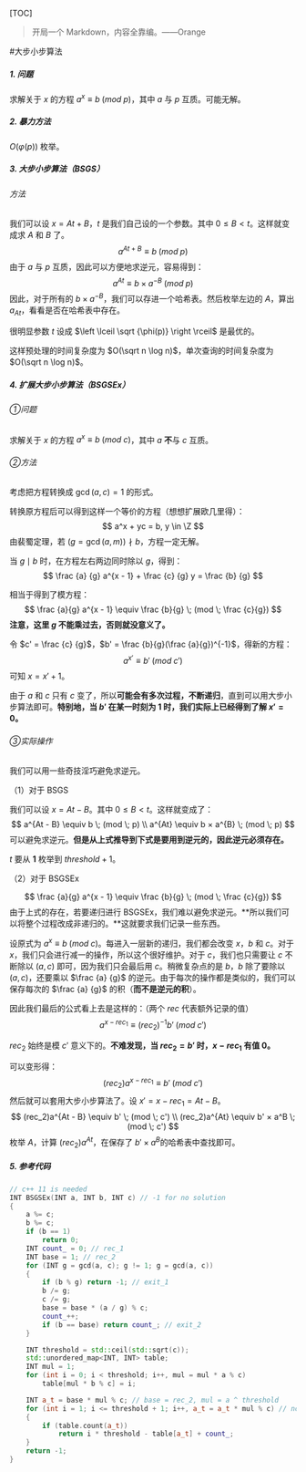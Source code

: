 [TOC]

> 开局一个 Markdown，内容全靠编。——Orange

#大步小步算法

##### 1. 问题

求解关于 $x$ 的方程 $a^x \equiv b \; (mod \; p)$，其中 $a$ 与 $p$ 互质。可能无解。

##### 2. 暴力方法

$O(\varphi(p))$ 枚举。

##### 3. 大步小步算法（BSGS）

###### 方法

我们可以设 $x = A t + B$，$t$ 是我们自己设的一个参数。其中 $0 \le B < t$。这样就变成求 $A$ 和 $B$ 了。
$$
a^{At + B} \equiv b \; (mod \; p)
$$
由于 $a$ 与 $p$ 互质，因此可以方便地求逆元，容易得到：
$$
a^{At} \equiv b × a^{-B} \; (mod \; p)
$$
因此，对于所有的 $b × a^{-B}$，我们可以存进一个哈希表。然后枚举左边的 $A$，算出 $a_{At}$，看看是否在哈希表中存在。

很明显参数 $t$ 设成 $\left \lceil \sqrt {\phi(p)} \right \rceil$ 是最优的。

这样预处理的时间复杂度为 $O(\sqrt n \log n)$，单次查询的时间复杂度为 $O(\sqrt n \log n)$。

##### 4. 扩展大步小步算法（BSGSEx）

###### ①问题

求解关于 $x$ 的方程 $a^x \equiv b \; (mod \; c)$，其中 $a$ **不**与 $c$ 互质。

###### ②方法

考虑把方程转换成 $\gcd(a, c) = 1$ 的形式。

转换原方程后可以得到这样一个等价的方程（想想扩展欧几里得）：
$$
a^x + yc = b, y \in \Z
$$
由裴蜀定理，若 $(g = \gcd(a, m)) \nmid b$，方程一定无解。

当 $g \mid b$ 时，在方程左右两边同时除以 $g$，得到：
$$
\frac {a} {g} a^{x - 1} + \frac {c} {g} y = \frac {b} {g}
$$

相当于得到了模方程：
$$
\frac {a}{g} a^{x - 1} \equiv \frac {b}{g} \; (mod \; \frac {c}{g})
$$
**注意，这里 $g$ 不能乘过去，否则就没意义了。**

令 $c' = \frac {c} {g}$，$b' = \frac {b}{g}(\frac {a}{g})^{-1}$，得新的方程：
$$
a^{x'} \equiv b' \; (mod \; c')
$$
可知 $x = x' + 1$。

由于 $a$ 和 $c$ 只有 $c$ 变了，所以**可能会有多次过程，不断递归**，直到可以用大步小步算法即可。**特别地，当 $b'$ 在某一时刻为 1 时，我们实际上已经得到了解 $x' = 0$。** 

###### ③实际操作

我们可以用一些奇技淫巧避免求逆元。

（1）对于 BSGS

我们可以设 $x = A t - B$。其中 $0 \le B < t$。这样就变成了：
$$
a^{At - B} \equiv b \; (mod \; p)
\\
a^{At} \equiv b × a^{B} \; (mod \; p)
$$
可以避免求逆元。**但是从上式推导到下式是要用到逆元的，因此逆元必须存在。**

$t$ 要从 **1** 枚举到 $threshold + 1$。

（2）对于 BSGSEx

$$
\frac {a}{g} a^{x - 1} \equiv \frac {b}{g} \; (mod \; \frac {c}{g})
$$
由于上式的存在，若要递归进行 BSGSEx，我们难以避免求逆元。**所以我们可以将整个过程改成非递归的。**这就要求我们记录一些东西。

设原式为 $a^x \equiv b \; (mod \; c)$。每进入一层新的递归，我们都会改变 $x$，$b$ 和 $c$。对于 $x$，我们只会进行减一的操作，所以这个很好维护。对于 $c$，我们也只需要让 $c$ 不断除以 $(a, c)$ 即可，因为我们只会最后用 $c$。稍微复杂点的是 $b$，$b$ 除了要除以 $(a, c)$，还要乘以 $\frac {a} {g}$ 的逆元。由于每次的操作都是类似的，我们可以保存每次的 $\frac {a} {g}$ 的积（**而不是逆元的积**）。

因此我们最后的公式看上去是这样的：（两个 $rec$ 代表额外记录的值）
$$
a^{x - rec_1} \equiv (rec_2)^{-1} b' \; (mod \; c')
$$

$rec_2$ 始终是模 $c'$ 意义下的。**不难发现，当 $rec_2 = b'$ 时，$x - rec_1$ 有值 $0$。**

可以变形得：
$$
(rec_2)a^{x - rec_1} \equiv b' \; (mod \; c')
$$
然后就可以套用大步小步算法了。设 $x' = x - rec_1 = At - B$。
$$
(rec_2)a^{At - B} \equiv b' \; (mod \; c')
\\
(rec_2)a^{At} \equiv b' × a^B \; (mod \; c')
$$
枚举 $A​$，计算 $(rec_2)a^{At}​$，在保存了 $b' × a^B​$ 的哈希表中查找即可。

##### 5. 参考代码

```c++
// c++ 11 is needed
INT BSGSEx(INT a, INT b, INT c) // -1 for no solution
{
	a %= c;
	b %= c;
	if (b == 1)
		return 0;
	INT count_ = 0; // rec_1
	INT base = 1; // rec_2
	for (INT g = gcd(a, c); g != 1; g = gcd(a, c))
	{
		if (b % g) return -1; // exit_1
		b /= g;
		c /= g;
		base = base * (a / g) % c;
		count_++;
		if (b == base) return count_; // exit_2
	}

	INT threshold = std::ceil(std::sqrt(c));
	std::unordered_map<INT, INT> table;
	INT mul = 1;
	for (int i = 0; i < threshold; i++, mul = mul * a % c)
		table[mul * b % c] = i;

	INT a_t = base * mul % c; // base = rec_2, mul = a ^ threshold
	for (int i = 1; i <= threshold + 1; i++, a_t = a_t * mul % c) // note the range of i
	{
		if (table.count(a_t))
			return i * threshold - table[a_t] + count_;
	}
	return -1;
}
```